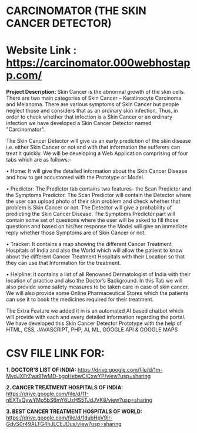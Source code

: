 # CARCINOMATOR (THE SKIN CANCER DETECTOR)
# Website Link :    https://carcinomator.000webhostapp.com/


**Project Description:**
Skin Cancer is the abnormal growth of the skin cells. There are two main categories of Skin Cancer – Keratinocyte Carcinoma and Melanoma. There are various symptoms of Skin Cancer but people neglect those and considers that as an ordinary skin infection. Thus, in order to check whether that infection is a Skin Cancer or an ordinary infection we have developed a Skin Cancer Detector named "Carcinomator".

The Skin Cancer Detector will give us an early prediction of the skin disease i.e. either Skin Cancer or not and with that information the sufferers can treat it quickly. We will be developing a Web Application comprising of four tabs which are as follows:-

• Home: It will give the detailed information about the Skin Cancer Disease and how to get accustomed with the Prototype or Model.

• Predictor: The Predictor tab contains two features- the Scan Predictor and the Symptoms Predictor. The Scan Predictor will contain the Detector where the user can upload photo of their skin problem and check whether that problem is Skin Cancer or not. The Detector will give a probability of predicting the Skin Cancer Disease. The Symptoms Predictor part will contain some set of questions where the user will be asked to fill those questions and based on his/her response the Model will give an immediate reply whether those Symptoms are of Skin Cancer or not.

• Tracker: It contains a map showing the different Cancer Treatment Hospitals of India and also the World which will allow the patient to know about the different Cancer Treatment Hospitals with their Location so that they can use that Information for the treatment.

• Helpline: It contains a list of all Renowned Dermatologist of India with their location of practice and also the Doctor’s Background. In this Tab we will also provide some safety measures to be taken care in case of skin cancer. We will also provide some Online Pharmaceutical Stores which the patients can use it to book the medicines required for their treatment.

The Extra Feature we added it in is an automated AI based chatbot which will provide with each and every detailed information regarding the portal. We have developed this Skin Cancer Detector Prototype with the help of HTML, CSS, JAVASCRIPT, PHP, AI, ML, GOOGLE API & GOOGLE MAPS

# CSV FILE LINK FOR:
**1. DOCTOR'S LIST OF INDIA:** https://drive.google.com/file/d/1m-MvdJXFrZwa91wMD-bgoHebwCiCxwYP/view?usp=sharing

**2. CANCER TREATMENT HOSPITALS OF INDIA:** https://drive.google.com/file/d/11-nEXTvQywYMo5bS6mY6UzHS5TJdJVK8/view?usp=sharing

**3. BEST CANCER TREATMENT HOSPITALS OF WORLD:** https://drive.google.com/file/d/1dubHpV9Ir-GdvS0r49ALTG4hJLCEJDus/view?usp=sharing
